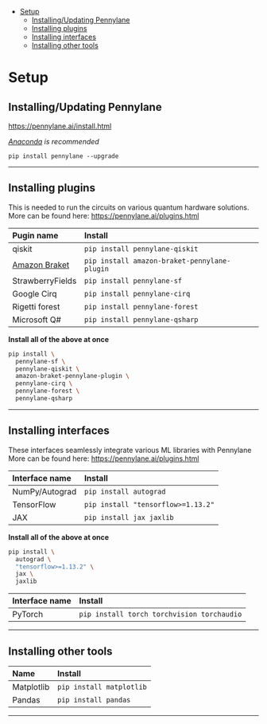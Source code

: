 - [Setup](#setup)
  - [Installing/Updating Pennylane](#installingupdating-pennylane)
  - [Installing plugins](#installing-plugins)
  - [Installing interfaces](#installing-interfaces)
  - [Installing other tools](#installing-other-tools)
# Setup

## Installing/Updating Pennylane
https://pennylane.ai/install.html

*[Anaconda](https://www.anaconda.com/products/individual) is recommended*

`pip install pennylane --upgrade`

<hr>

## Installing plugins

This is needed to run the circuits on various quantum hardware solutions.
More can be found here: https://pennylane.ai/plugins.html

| Pugin name                        | Install                                      |
| :-------------------------------- | :------------------------------------------- |
| qiskit                            | `pip install pennylane-qiskit`               |
| [Amazon Braket](Amazon_Braket.md) | `pip install amazon-braket-pennylane-plugin` |
| StrawberryFields                  | `pip install pennylane-sf`                   |
| Google Cirq                       | `pip install pennylane-cirq`                 |
| Rigetti forest                    | `pip install pennylane-forest`               |
| Microsoft Q#                      | `pip install pennylane-qsharp`               |

**Install all of the above at once**
```bash
pip install \
  pennylane-sf \
  pennylane-qiskit \
  amazon-braket-pennylane-plugin \
  pennylane-cirq \
  pennylane-forest \
  pennylane-qsharp
```

<hr>

## Installing interfaces

These interfaces seamlessly integrate various ML libraries with Pennylane
More can be found here: https://pennylane.ai/plugins.html

| Interface  name | Install                            |
| :-------------- | :--------------------------------- |
| NumPy/Autograd  | `pip install autograd`             |
| TensorFlow      | `pip install "tensorflow>=1.13.2"` |
| JAX             | `pip install jax jaxlib`           |
**Install all of the above at once**
```bash
pip install \
  autograd \
  "tensorflow>=1.13.2" \
  jax \
  jaxlib
```

| Interface  name | Install                                    |
| :-------------- | :----------------------------------------- |
| PyTorch         | `pip install torch torchvision torchaudio` |

<hr>

## Installing other tools

| Name       | Install                  |
| :--------- | :----------------------- |
| Matplotlib | `pip install matplotlib` |
| Pandas     | `pip install pandas`     |

<hr>